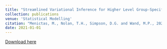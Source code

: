 ```yaml
---
title: "Streamlined Variational Inference for Higher Level Group-Specific Curve Models"
collection: publications
venue: 'Statistical Modelling'
citation: "Menictas, M., Nolan, T.H., Simpson, D.G. and Wand, M.P., 2021. Streamlined variational inference for higher level group-specific curve models. Statistical Modelling, 21(6), pp.479-519."
date: 2021-01-01
---
```


[Download here](http://menictas.github.io/files/Menictas21.pdf)
